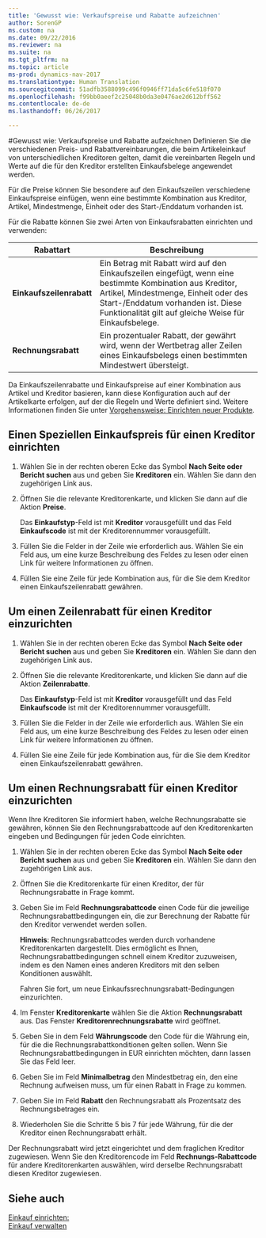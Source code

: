 ```yaml
---
title: 'Gewusst wie: Verkaufspreise und Rabatte aufzeichnen'
author: SorenGP
ms.custom: na
ms.date: 09/22/2016
ms.reviewer: na
ms.suite: na
ms.tgt_pltfrm: na
ms.topic: article
ms-prod: dynamics-nav-2017
ms.translationtype: Human Translation
ms.sourcegitcommit: 51adfb3588099c496f0946ff71da5c6fe518f070
ms.openlocfilehash: f99bb0aeef2c25048b0da3e0476ae2d612bff562
ms.contentlocale: de-de
ms.lasthandoff: 06/26/2017

---
```


#<a name="how-to-record-purchase-prices-and-discounts"></a>Gewusst wie: Verkaufspreise und Rabatte aufzeichnen
Definieren Sie die verschiedenen Preis- und Rabattvereinbarungen, die beim Artikeleinkauf von unterschiedlichen Kreditoren gelten, damit die vereinbarten Regeln und Werte auf die für den Kreditor erstellten Einkaufsbelege angewendet werden.

Für die Preise können Sie besondere auf den Einkaufszeilen verschiedene Einkaufspreise einfügen, wenn eine bestimmte Kombination aus Kreditor, Artikel, Mindestmenge, Einheit oder des Start-/Enddatum vorhanden ist.

Für die Rabatte können Sie zwei Arten von Einkaufsrabatten einrichten und verwenden:

|Rabattart |Beschreibung |
|--------------|------------|
|**Einkaufszeilenrabatt**|Ein Betrag mit Rabatt wird auf den Einkaufszeilen eingefügt, wenn eine bestimmte Kombination aus Kreditor, Artikel, Mindestmenge, Einheit oder des Start-/Enddatum vorhanden ist. Diese Funktionalität gilt auf gleiche Weise für Einkaufsbelege.|
|**Rechnungsrabatt**|Ein prozentualer Rabatt, der gewährt wird, wenn der Wertbetrag aller Zeilen eines Einkaufsbelegs einen bestimmten Mindestwert übersteigt.|

Da Einkaufszeilenrabatte und Einkaufspreise auf einer Kombination aus Artikel und Kreditor basieren, kann diese Konfiguration auch auf der Artikelkarte erfolgen, auf der die Regeln und Werte definiert sind. Weitere Informationen finden Sie unter [Vorgehensweise: Einrichten neuer Produkte](inventory-how-register-new-products.md).

## <a name="to-set-up-a-special-purchase-price-for-a-vendor"></a>Einen Speziellen Einkaufspreis für einen Kreditor einrichten
1. Wählen Sie in der rechten oberen Ecke das Symbol **Nach Seite oder Bericht suchen** aus und geben Sie **Kreditoren** ein. Wählen Sie dann den zugehörigen Link aus.
2. Öffnen Sie die relevante Kreditorenkarte, und klicken Sie dann auf die Aktion **Preise**.

    Das **Einkaufstyp**-Feld ist mit **Kreditor** vorausgefüllt und das Feld **Einkaufscode** ist mit der Kreditorennummer vorausgefüllt.
3. Füllen Sie die Felder in der Zeile wie erforderlich aus. Wählen Sie ein Feld aus, um eine kurze Beschreibung des Feldes zu lesen oder einen Link für weitere Informationen zu öffnen.
4. Füllen Sie eine Zeile für jede Kombination aus, für die Sie dem Kreditor einen Einkaufszeilenrabatt gewähren.

## <a name="to-set-up-a-line-discount-for-a-vendor"></a>Um einen Zeilenrabatt für einen Kreditor einzurichten
1. Wählen Sie in der rechten oberen Ecke das Symbol **Nach Seite oder Bericht suchen** aus und geben Sie **Kreditoren** ein. Wählen Sie dann den zugehörigen Link aus.
2. Öffnen Sie die relevante Kreditorenkarte, und klicken Sie dann auf die Aktion **Zeilenrabatte**.

    Das **Einkaufstyp**-Feld ist mit **Kreditor** vorausgefüllt und das Feld **Einkaufscode** ist mit der Kreditorennummer vorausgefüllt.
3. Füllen Sie die Felder in der Zeile wie erforderlich aus. Wählen Sie ein Feld aus, um eine kurze Beschreibung des Feldes zu lesen oder einen Link für weitere Informationen zu öffnen.
4. Füllen Sie eine Zeile für jede Kombination aus, für die Sie dem Kreditor einen Einkaufszeilenrabatt gewähren.

## <a name="to-set-up-an-invoice-discount-for-a-vendor"></a>Um einen Rechnungsrabatt für einen Kreditor einzurichten
Wenn Ihre Kreditoren Sie informiert haben, welche Rechnungsrabatte sie gewähren, können Sie den Rechnungsrabattcode auf den Kreditorenkarten eingeben und Bedingungen für jeden Code einrichten.

1. Wählen Sie in der rechten oberen Ecke das Symbol **Nach Seite oder Bericht suchen** aus und geben Sie **Kreditoren** ein. Wählen Sie dann den zugehörigen Link aus.
2. Öffnen Sie die Kreditorenkarte für einen Kreditor, der für Rechnungsrabatte in Frage kommt.
3. Geben Sie im Feld **Rechnungsrabattcode** einen Code für die jeweilige Rechnungsrabattbedingungen ein, die zur Berechnung der Rabatte für den Kreditor verwendet werden sollen.

    **Hinweis**: Rechnungsrabattcodes werden durch vorhandene Kreditorenkarten dargestellt. Dies ermöglicht es Ihnen, Rechnungsrabattbedingungen schnell einem Kreditor zuzuweisen, indem es den Namen eines anderen Kreditors mit den selben Konditionen auswählt.

    Fahren Sie fort, um neue Einkaufssrechnungsrabatt-Bedingungen einzurichten.
4. Im Fenster **Kreditorenkarte** wählen Sie die Aktion **Rechnungsrabatt** aus. Das Fenster **Kreditorenrechnungsrabatte** wird geöffnet.
5. Geben Sie in dem Feld **Währungscode** den Code für die Währung ein, für die die Rechnungsrabattkonditionen gelten sollen. Wenn Sie Rechnungsrabattbedingungen in EUR einrichten möchten, dann lassen Sie das Feld leer.
6. Geben Sie im Feld **Minimalbetrag** den Mindestbetrag ein, den eine Rechnung aufweisen muss, um für einen Rabatt in Frage zu kommen.
7. Geben Sie im Feld **Rabatt** den Rechnungsrabatt als Prozentsatz des Rechnungsbetrages ein.
8. Wiederholen Sie die Schritte 5 bis 7 für jede Währung, für die der Kreditor einen Rechnungsrabatt erhält.

Der Rechnungsrabatt wird jetzt eingerichtet und dem fraglichen Kreditor zugewiesen. Wenn Sie den Kreditorencode im Feld **Rechnungs-Rabattcode** für andere Kreditorenkarten auswählen, wird derselbe Rechnungsrabatt diesen Kreditor zugewiesen.

## <a name="see-also"></a>Siehe auch  
[Einkauf einrichten:](purchasing-setup-purchasing.md)  
[Einkauf verwalten](purchasing-manage-purchasing.md)

